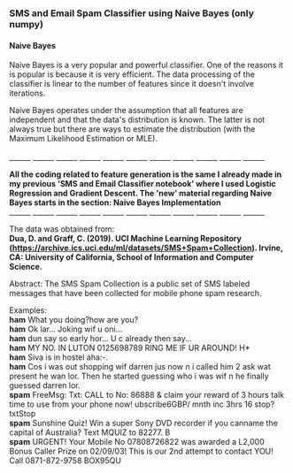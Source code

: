### SMS and Email Spam Classifier using Naive Bayes (only numpy)

#### Naive Bayes
Naive Bayes is a very popular and powerful classifier. One of the reasons it is popular is because it is very efficient. The data processing of the classifier is linear to the number of features since it doesn't involve iterations.<br>

Naive Bayes operates under the assumption that all features are independent and that the data's distribution is known. The latter is not always true but there are ways to estimate the distribution (with the Maximum Likelihood Estimation or MLE).<br><br>
______ ______ ______ ______ ______ ______ ______ ______ ______ ______ ______<br>

__All the coding related to feature generation is the same I already made in my previous 'SMS and Email Classifier notebook' where I used Logistic Regression and Gradient Descent. The 'new' material regarding Naive Bayes starts in the section: Naive Bayes Implementation__<br>
______ ______ ______ ______ ______ ______ ______ ______ ______ ______ ______<br>

The data was obtained from:<br>
__Dua, D. and Graff, C. (2019). UCI Machine Learning Repository (https://archive.ics.uci.edu/ml/datasets/SMS+Spam+Collection). Irvine, CA: University of California, School of Information and Computer Science.__<br>

Abstract: The SMS Spam Collection is a public set of SMS labeled messages that have been collected for mobile phone spam research.<br>

Examples:<br>
__ham__ What you doing?how are you?<br>
__ham__ Ok lar... Joking wif u oni...<br>
__ham__ dun say so early hor... U c already then say...<br>
__ham__ MY NO. IN LUTON 0125698789 RING ME IF UR AROUND! H*<br>
__ham__ Siva is in hostel aha:-.<br>
__ham__ Cos i was out shopping wif darren jus now n i called him 2 ask wat present he wan lor. Then he started guessing who i was wif n he finally guessed darren lor.<br>
__spam__ FreeMsg: Txt: CALL to No: 86888 & claim your reward of 3 hours talk time to use from your phone now! ubscribe6GBP/ mnth inc 3hrs 16 stop?txtStop<br>
__spam__ Sunshine Quiz! Win a super Sony DVD recorder if you canname the capital of Australia? Text MQUIZ to 82277. B<br>
__spam__ URGENT! Your Mobile No 07808726822 was awarded a L2,000 Bonus Caller Prize on 02/09/03! This is our 2nd attempt to contact YOU! Call 0871-872-9758 BOX95QU<br>
